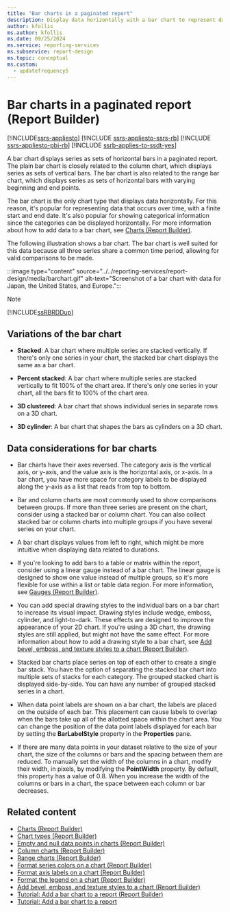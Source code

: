 ```yaml
---
title: "Bar charts in a paginated report"
description: Display data horizontally with a bar chart to represent data in a paginated report with a finite start and end date in Report Builder.
author: kfollis
ms.author: kfollis
ms.date: 09/25/2024
ms.service: reporting-services
ms.subservice: report-design
ms.topic: conceptual
ms.custom:
  - updatefrequency5
---
```

# Bar charts in a paginated report (Report Builder)

[!INCLUDE[ssrs-appliesto](../../includes/ssrs-appliesto.md)] [!INCLUDE [ssrs-appliesto-ssrs-rb](../../includes/ssrs-appliesto-ssrs-rb.md)] [!INCLUDE [ssrs-appliesto-pbi-rb](../../includes/ssrs-appliesto-pbi-rb.md)] [!INCLUDE [ssrb-applies-to-ssdt-yes](../../includes/ssrb-applies-to-ssdt-yes.md)]

  A bar chart displays series as sets of horizontal bars in a paginated report. The plain bar chart is closely related to the column chart, which displays series as sets of vertical bars. The bar chart is also related to the range bar chart, which displays series as sets of horizontal bars with varying beginning and end points.  
  
 The bar chart is the only chart type that displays data horizontally. For this reason, it's popular for representing data that occurs over time, with a finite start and end date. It's also popular for showing categorical information since the categories can be displayed horizontally. For more information about how to add data to a bar chart, see [Charts &#40;Report Builder&#41;](../../reporting-services/report-design/charts-report-builder-and-ssrs.md).  
  
 The following illustration shows a bar chart. The bar chart is well suited for this data because all three series share a common time period, allowing for valid comparisons to be made.  
  
 :::image type="content" source="../../reporting-services/report-design/media/barchart.gif" alt-text="Screenshot of a bar chart with data for Japan, the United States, and Europe.":::
 
  
> [!NOTE]  
>  [!INCLUDE[ssRBRDDup](../../includes/ssrbrddup-md.md)]  
  
## Variations of the bar chart  
  
-   **Stacked**: A bar chart where multiple series are stacked vertically. If there's only one series in your chart, the stacked bar chart displays the same as a bar chart.  
  
-   **Percent stacked**: A bar chart where multiple series are stacked vertically to fit 100% of the chart area. If there's only one series in your chart, all the bars fit to 100% of the chart area.  
  
-   **3D clustered**: A bar chart that shows individual series in separate rows on a 3D chart.  
  
-   **3D cylinder**: A bar chart that shapes the bars as cylinders on a 3D chart.  
  
## Data considerations for bar charts  
  
-   Bar charts have their axes reversed. The category axis is the vertical axis, or y-axis, and the value axis is the horizontal axis, or x-axis. In a bar chart, you have more space for category labels to be displayed along the y-axis as a list that reads from top to bottom.  
  
-   Bar and column charts are most commonly used to show comparisons between groups. If more than three series are present on the chart, consider using a stacked bar or column chart. You can also collect stacked bar or column charts into multiple groups if you have several series on your chart.  
  
-   A bar chart displays values from left to right, which might be more intuitive when displaying data related to durations.  
  
-   If you're looking to add bars to a table or matrix within the report, consider using a linear gauge instead of a bar chart. The linear gauge is designed to show one value instead of multiple groups, so it's more flexible for use within a list or table data region. For more information, see [Gauges &#40;Report Builder&#41;](../../reporting-services/report-design/gauges-report-builder-and-ssrs.md).  
  
-   You can add special drawing styles to the individual bars on a bar chart to increase its visual impact. Drawing styles include wedge, emboss, cylinder, and light-to-dark. These effects are designed to improve the appearance of your 2D chart. If you're using a 3D chart, the drawing styles are still applied, but might not have the same effect. For more information about how to add a drawing style to a bar chart, see [Add bevel, emboss, and texture styles to a chart &#40;Report Builder&#41;](../../reporting-services/report-design/chart-effects-add-bevel-emboss-or-texture-report-builder.md).  
  
-   Stacked bar charts place series on top of each other to create a single bar stack. You have the option of separating the stacked bar chart into multiple sets of stacks for each category. The grouped stacked chart is displayed side-by-side. You can have any number of grouped stacked series in a chart.  
  
-   When data point labels are shown on a bar chart, the labels are placed on the outside of each bar. This placement can cause labels to overlap when the bars take up all of the allotted space within the chart area. You can change the position of the data point labels displayed for each bar by setting the **BarLabelStyle** property in the **Properties** pane.  
  
-   If there are many data points in your dataset relative to the size of your chart, the size of the columns or bars and the spacing between them are reduced. To manually set the width of the columns in a chart, modify their width, in pixels, by modifying the **PointWidth** property. By default, this property has a value of 0.8. When you increase the width of the columns or bars in a chart, the space between each column or bar decreases.  
  
## Related content

- [Charts &#40;Report Builder&#41;](../../reporting-services/report-design/charts-report-builder-and-ssrs.md)
- [Chart types &#40;Report Builder&#41;](../../reporting-services/report-design/chart-types-report-builder-and-ssrs.md)
- [Empty and null data points in charts &#40;Report Builder&#41;](../../reporting-services/report-design/empty-and-null-data-points-in-charts-report-builder-and-ssrs.md)
- [Column charts &#40;Report Builder&#41;](../../reporting-services/report-design/column-charts-report-builder-and-ssrs.md)
- [Range charts &#40;Report Builder&#41;](../../reporting-services/report-design/range-charts-report-builder-and-ssrs.md)
- [Format series colors on a chart &#40;Report Builder&#41;](../../reporting-services/report-design/formatting-series-colors-on-a-chart-report-builder-and-ssrs.md)
- [Format axis labels on a chart &#40;Report Builder&#41;](../../reporting-services/report-design/formatting-axis-labels-on-a-chart-report-builder-and-ssrs.md)
- [Format the legend on a chart &#40;Report Builder&#41;](../../reporting-services/report-design/chart-legend-formatting-report-builder.md)
- [Add bevel, emboss, and texture styles to a chart &#40;Report Builder&#41;](../../reporting-services/report-design/chart-effects-add-bevel-emboss-or-texture-report-builder.md)
- [Tutorial: Add a bar chart to a report (Report Builder)](../tutorial-add-a-bar-chart-to-your-report-report-builder.md)
- [Tutorial: Add a bar chart to a report](/previous-versions/sql/sql-server-2008-r2/cc281302(v=sql.105))
